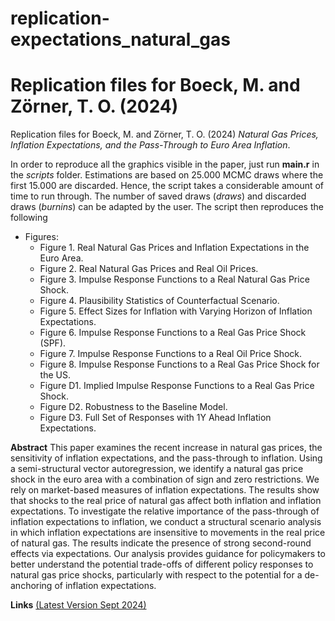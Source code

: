 # replication-expectations_natural_gas


Replication files for Boeck, M. and Zörner, T. O. (2024)
=======
Replication files for Boeck, M. and Zörner, T. O. (2024) *Natural Gas Prices, Inflation Expectations, and the Pass-Through to Euro Area Inflation*.

In order to reproduce all the graphics visible in the paper, just run **main.r** in the *scripts* folder. Estimations are based on 25.000 MCMC draws where the first 15.000 are discarded. Hence, the script takes a considerable amount of time to run through. The number of saved draws (*draws*) and discarded draws (*burnins*) can be adapted by the user. The script then reproduces the following

- Figures:
  + Figure 1. Real Natural Gas Prices and Inflation Expectations in the Euro Area.
  + Figure 2. Real Natural Gas Prices and Real Oil Prices.
  + Figure 3. Impulse Response Functions to a Real Natural Gas Price Shock.
  + Figure 4. Plausibility Statistics of Counterfactual Scenario.
  + Figure 5. Effect Sizes for Inflation with Varying Horizon of Inflation Expectations.
  + Figure 6. Impulse Response Functions to a Real Gas Price Shock (SPF).
  + Figure 7. Impulse Response Functions to a Real Oil Price Shock.
  + Figure 8. Impulse Response Functions to a Real Gas Price Shock for the US.
  + Figure D1. Implied Impulse Response Functions to a Real Gas Price Shock.
  + Figure D2. Robustness to the Baseline Model.
  + Figure D3. Full Set of Responses with 1Y Ahead Inflation Expectations.

**Abstract** This paper examines the recent increase in natural gas prices, the sensitivity of inflation expectations, and the pass-through to inflation. Using a semi-structural vector autoregression, we identify a natural gas price shock in the euro area with a combination of sign and zero restrictions. We rely on market-based measures of inflation expectations. The results show that shocks to the real price of natural gas affect both inflation and inflation expectations. To investigate the relative importance of the pass-through of inflation expectations to inflation, we conduct a structural scenario analysis in which inflation expectations are insensitive to movements in the real price of natural gas. The results indicate the presence of strong second-round effects via expectations. Our analysis provides guidance for policymakers to better understand the potential trade-offs of different policy responses to natural gas price shocks, particularly with respect to the potential for a de-anchoring of inflation expectations.

**Links** [(Latest Version Sept 2024)](https://mboeck11.github.io/papers/BZ2024WP.pdf)
